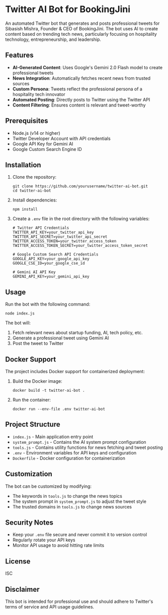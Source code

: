 # Twitter AI Bot for BookingJini

An automated Twitter bot that generates and posts professional tweets for Sibasish Mishra, Founder & CEO of BookingJini. The bot uses AI to create content based on trending tech news, particularly focusing on hospitality technology, entrepreneurship, and leadership.

## Features

- **AI-Generated Content**: Uses Google's Gemini 2.0 Flash model to create professional tweets
- **News Integration**: Automatically fetches recent news from trusted sources
- **Custom Persona**: Tweets reflect the professional persona of a hospitality tech innovator
- **Automated Posting**: Directly posts to Twitter using the Twitter API
- **Content Filtering**: Ensures content is relevant and tweet-worthy

## Prerequisites

- Node.js (v14 or higher)
- Twitter Developer Account with API credentials
- Google API Key for Gemini AI
- Google Custom Search Engine ID

## Installation

1. Clone the repository:
   ```
   git clone https://github.com/yourusername/twitter-ai-bot.git
   cd twitter-ai-bot
   ```

2. Install dependencies:
   ```
   npm install
   ```

3. Create a `.env` file in the root directory with the following variables:
   ```
   # Twitter API Credentials
   TWITTER_API_KEY=your_twitter_api_key
   TWITTER_API_SECRET=your_twitter_api_secret
   TWITTER_ACCESS_TOKEN=your_twitter_access_token
   TWITTER_ACCESS_TOKEN_SECRET=your_twitter_access_token_secret

   # Google Custom Search API Credentials
   GOOGLE_API_KEY=your_google_api_key
   GOOGLE_CSE_ID=your_google_cse_id

   # Gemini AI API Key
   GEMINI_API_KEY=your_gemini_api_key
   ```

## Usage

Run the bot with the following command:

```
node index.js
```

The bot will:
1. Fetch relevant news about startup funding, AI, tech policy, etc.
2. Generate a professional tweet using Gemini AI
3. Post the tweet to Twitter

## Docker Support

The project includes Docker support for containerized deployment:

1. Build the Docker image:
   ```
   docker build -t twitter-ai-bot .
   ```

2. Run the container:
   ```
   docker run --env-file .env twitter-ai-bot
   ```

## Project Structure

- `index.js` - Main application entry point
- `system_prompt.js` - Contains the AI system prompt configuration
- `tools.js` - Contains utility functions for news fetching and tweet posting
- `.env` - Environment variables for API keys and configuration
- `Dockerfile` - Docker configuration for containerization

## Customization

The bot can be customized by modifying:
- The keywords in `tools.js` to change the news topics
- The system prompt in `system_prompt.js` to adjust the tweet style
- The trusted domains in `tools.js` to change news sources

## Security Notes

- Keep your `.env` file secure and never commit it to version control
- Regularly rotate your API keys
- Monitor API usage to avoid hitting rate limits

## License

ISC

## Disclaimer

This bot is intended for professional use and should adhere to Twitter's terms of service and API usage guidelines. 